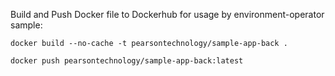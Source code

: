 Build and Push Docker file to Dockerhub for usage by environment-operator sample: 
```
docker build --no-cache -t pearsontechnology/sample-app-back .

docker push pearsontechnology/sample-app-back:latest
```
